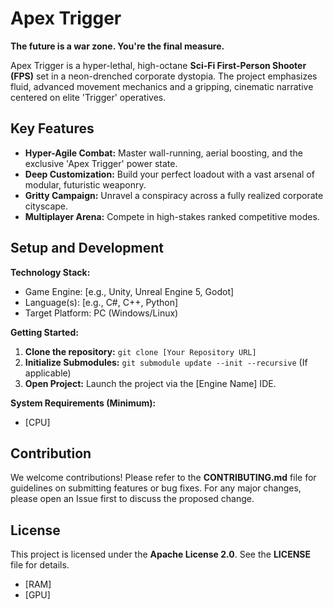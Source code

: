 # Apex Trigger
**The future is a war zone. You're the final measure.**

Apex Trigger is a hyper-lethal, high-octane **Sci-Fi First-Person Shooter (FPS)** set in a neon-drenched corporate dystopia. The project emphasizes fluid, advanced movement mechanics and a gripping, cinematic narrative centered on elite 'Trigger' operatives.


## Key Features

* **Hyper-Agile Combat:** Master wall-running, aerial boosting, and the exclusive 'Apex Trigger' power state.
* **Deep Customization:** Build your perfect loadout with a vast arsenal of modular, futuristic weaponry.
* **Gritty Campaign:** Unravel a conspiracy across a fully realized corporate cityscape.
* **Multiplayer Arena:** Compete in high-stakes ranked competitive modes.


## Setup and Development

**Technology Stack:**
* Game Engine: [e.g., Unity, Unreal Engine 5, Godot]
* Language(s): [e.g., C#, C++, Python]
* Target Platform: PC (Windows/Linux)

**Getting Started:**
1.  **Clone the repository:** `git clone [Your Repository URL]`
2.  **Initialize Submodules:** `git submodule update --init --recursive` (If applicable)
3.  **Open Project:** Launch the project via the [Engine Name] IDE.

**System Requirements (Minimum):**
* [CPU]

## Contribution

We welcome contributions! Please refer to the **CONTRIBUTING.md** file for guidelines on submitting features or bug fixes. For any major changes, please open an Issue first to discuss the proposed change.

## License

This project is licensed under the **Apache License 2.0**. See the **LICENSE** file for details.



* [RAM]
* [GPU]
